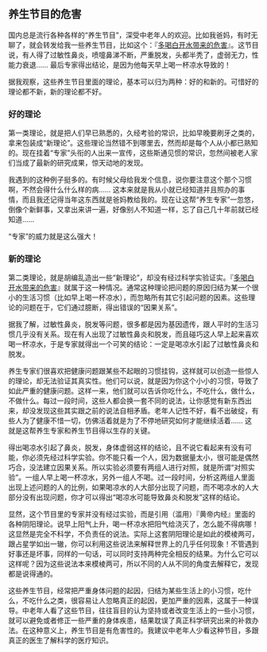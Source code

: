 <div class="inner">
<h2>养生节目的危害</h2>
<p>国内总是流行各种各样的“养生节目”，深受中老年人的欢迎。比如我爸妈，有时无聊了，就会转发给我一些养生节目，比如这个：『<a href="http://v.qq.com/x/cover/kieigw8nv6q7fj0/b0016b9qoy1.html">多喝白开水带来的危害</a>』。这节目说，有人得了过敏性鼻炎，喷嚏鼻涕不断，严重脱发，头都半秃了，虚弱无力，性能力衰退…… 最后专家得出结论，是因为他每天早上喝一杯凉水导致的！</p>
<p>据我观察，这些养生节目里面的理论，基本可以归为两种：好的和新的。可惜好的理论都不新，新的理论都不好。</p>
<h3 id="好的理论">好的理论</h3>
<p>第一类理论，就是把人们早已熟悉的，久经考验的常识，比如早晚要刷牙之类的，拿来包装成“新理论”。这些理论当然错不到哪里去，然而却是每个人从小都已熟知的。现在挂着“专家”头衔的人出来一宣传，这些斯通见惯的常识，忽然间被老人家们当成了最新的研究成果，惊天动地的发现。</p>
<p>我遇到的这种例子挺多的。有时候父母给我发个信息，说你要注意这个那个习惯啊，不然会得什么什么样的病…… 这本来就是我从小就已经知道并且照办的事情，而且我还记得当年这东西就是爸妈教给我的。现在让这帮“养生专家”一忽悠，倒像个新鲜事，又拿出来讲一遍，好像别人不知道一样，忘了自己几十年前就已经知道……</p>
<p>“专家”的威力就是这么强大！</p>
<h3 id="新的理论">新的理论</h3>
<p>第二类理论，就是胡编乱造出一些“新理论”，却没有经过科学实验证实。『<a href="http://v.qq.com/x/cover/kieigw8nv6q7fj0/b0016b9qoy1.html">多喝白开水带来的危害</a>』就属于这一种情况。通常这种理论把问题的原因归结为某一个很小的生活习惯（比如早上喝一杯凉水），而忽略所有其它引起问题的因素。这些理论的问题在于，它们通过臆断，得出错误的“因果关系”。</p>
<p>据我了解，过敏性鼻炎，脱发等问题，很多都是因为基因遗传，跟人平时的生活习惯几乎没有关系。现在有人出现了过敏性鼻炎和脱发，而且碰巧这人早上起来喜欢喝一杯凉水，于是专家就得出一个可笑的结论：一定是喝凉水引起了过敏性鼻炎和脱发。</p>
<p>养生专家们很喜欢把健康问题跟某些不起眼的习惯挂钩，这样就可以创造一些惊人的理论，却无法验证其真实性。他们可以说，就是因为你这个小小的习惯，导致了如此严重的健康问题。这样一来，他们就可以告诉你吃什么，不吃什么，做什么，不做什么。每过一段时间，这些人都会换一套不同的说法，让你感觉有新东西出来，却没发现这些其实跟之前的说法自相矛盾。老年人记性不好，看不出破绽，有些人为了健康不惜一切，仿佛活着就是为了不停地研究如何才能继续活着…… 这就是这帮养生专家和养生节目得以生存的关键。</p>
<p>得出喝凉水引起了鼻炎，脱发，身体虚弱这样的结论，且不说它看起来有没有可能，你必须先经过科学实验。你不能只看一个人，因为数据量太小，很可能是偶然巧合，没法建立因果关系。所以实验必须要有两组人进行对照，就是所谓“对照实验”。一组人早上喝一杯凉水，另外一组人不喝。过一段时间，分析这两组人里面出现上述问题的人的比例，如果喝凉水的人大部分出现了问题，而不喝凉水的人大部分没有出现问题，你才可以得出“喝凉水可能导致鼻炎和脱发”这样的结论。</p>
<p>显然，这个节目里的专家并没有经过实验，而是引用（滥用）『黄帝内经』里面的各种阴阳理论。说早上阳气上升，喝一杯凉水把阳气给浇灭了，怎么能不得病哪！这显然是完全不科学，不负责任的说法。实际上这套阴阳理论是如此的模棱两可，跟占星学如出一辙，你可以利用这些说法来解释世界上的几乎任何现象！不管遇到好事还是坏事，同样的一句话，可以同时支持两种完全相反的结果。为什么它可以这样呢？因为这些说法本来模棱两可，所以不同的人从不同的角度去解释它，发现都是说得通的。</p>
<p>这些养生节目，经常把严重身体问题的起因，归结为某些生活上的小习惯，吃什么，不吃什么之类，很容易让人忽略真正的起因，更加严重的因素，这属于一种误导。中老年人看了这些节目，往往盲目的认为坚持或者改变生活上的一些小习惯，就可以避免或者修正一些严重的身体疾患，结果耽误了真正科学研究出来的补救办法。在这种意义上，养生节目是有危害性的。我建议中老年人少看这种节目，多跟真正的医生了解科学的医疗知识。</p>
</div>
    